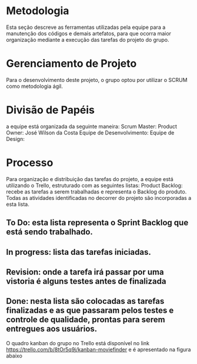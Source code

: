 # Metodologia

Esta seção descreve as ferramentas utilizadas pela equipe para a manutenção dos códigos e demais artefatos, para que ocorra maior organização mediante a execução das tarefas do projeto do grupo.

# Gerenciamento de Projeto
Para o desenvolvimento deste projeto, o grupo optou por utilizar o SCRUM como metodologia ágil.

# Divisão de Papéis
a equipe está organizada da seguinte maneira:
Scrum Master: 
Product Owner: José Wilson da Costa
Equipe de Desenvolvimento: 
Equipe de Design: 

# Processo
Para organização e distribuição das tarefas do projeto, a equipe está utilizando o Trello, estruturado com as seguintes listas:
Product Backlog: recebe as tarefas a serem trabalhadas e representa o Backlog do produto. Todas as atividades identificadas no decorrer do projeto são incorporadas a esta lista.
## To Do: esta lista representa o Sprint Backlog que está sendo trabalhado.
## In progress: lista das tarefas iniciadas.
## Revision: onde a tarefa irá passar por uma vistoria é alguns testes antes de finalizada
## Done: nesta lista são colocadas as tarefas finalizadas e as que passaram pelos testes e controle de qualidade, prontas para serem entregues aos usuários.

O quadro kanban do grupo no Trello está disponível no link https://trello.com/b/8tOr5q9j/kanban-moviefinder
e é apresentado na figura abaixo




